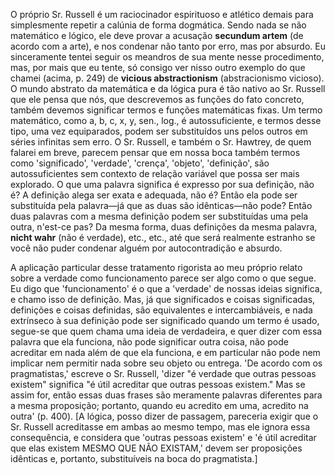 O próprio Sr. Russell é um raciocinador espirituoso e atlético demais para simplesmente repetir a calúnia de forma dogmática. Sendo nada se não matemático e lógico, ele deve provar a acusação **secundum artem** (de acordo com a arte), e nos condenar não tanto por erro, mas por absurdo. Eu sinceramente tentei seguir os meandros de sua mente nesse procedimento, mas, por mais que eu tente, só consigo ver nisso outro exemplo do que chamei (acima, p. 249) de **vicious abstractionism** (abstracionismo vicioso). O mundo abstrato da matemática e da lógica pura é tão nativo ao Sr. Russell que ele pensa que nós, que descrevemos as funções do fato concreto, também devemos significar termos e funções matemáticas fixas. Um termo matemático, como a, b, c, x, y, sen., log., é autossuficiente, e termos desse tipo, uma vez equiparados, podem ser substituídos uns pelos outros em séries infinitas sem erro. O Sr. Russell, e também o Sr. Hawtrey, de quem falarei em breve, parecem pensar que em nossa boca também termos como 'significado', 'verdade', 'crença', 'objeto', 'definição', são autossuficientes sem contexto de relação variável que possa ser mais explorado. O que uma palavra significa é expresso por sua definição, não é? A definição alega ser exata e adequada, não é? Então ela pode ser substituída pela palavra—já que as duas são idênticas—não pode? Então duas palavras com a mesma definição podem ser substituídas uma pela outra, n'est-ce pas? Da mesma forma, duas definições da mesma palavra, **nicht wahr** (não é verdade), etc., etc., até que será realmente estranho se você não puder condenar alguém por autocontradição e absurdo.

A aplicação particular desse tratamento rigorista ao meu próprio relato sobre a verdade como funcionamento parece ser algo como o que segue. Eu digo que 'funcionamento' é o que a 'verdade' de nossas ideias significa, e chamo isso de definição. Mas, já que significados e coisas significadas, definições e coisas definidas, são equivalentes e intercambiáveis, e nada extrínseco à sua definição pode ser significado quando um termo é usado, segue-se que quem chama uma ideia de verdadeira, e quer dizer com essa palavra que ela funciona, não pode significar outra coisa, não pode acreditar em nada além de que ela funciona, e em particular não pode nem implicar nem permitir nada sobre seu objeto ou entrega. 'De acordo com os pragmatistas,' escreve o Sr. Russell, 'dizer "é verdade que outras pessoas existem" significa "é útil acreditar que outras pessoas existem." Mas se assim for, então essas duas frases são meramente palavras diferentes para a mesma proposição; portanto, quando eu acredito em uma, acredito na outra' (p. 400). [A lógica, posso dizer de passagem, pareceria exigir que o Sr. Russell acreditasse em ambas ao mesmo tempo, mas ele ignora essa consequência, e considera que 'outras pessoas existem' e 'é útil acreditar que elas existem MESMO QUE NÃO EXISTAM,' devem ser proposições idênticas e, portanto, substituíveis na boca do pragmatista.]